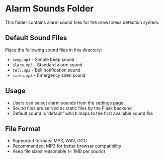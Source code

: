 # Alarm Sounds Folder

This folder contains alarm sound files for the drowsiness detection system.

## Default Sound Files
Place the following sound files in this directory:
- `beep.mp3` - Simple beep sound
- `alarm.mp3` - Standard alarm sound  
- `bell.mp3` - Bell notification sound
- `siren.mp3` - Emergency siren sound

## Usage
- Users can select alarm sounds from the settings page
- Sound files are served as static files by the Flask backend
- Default sound is 'default' which maps to the first available sound file

## File Format
- Supported formats: MP3, WAV, OGG
- Recommended: MP3 for better browser compatibility
- Keep file sizes reasonable (< 1MB per sound)
